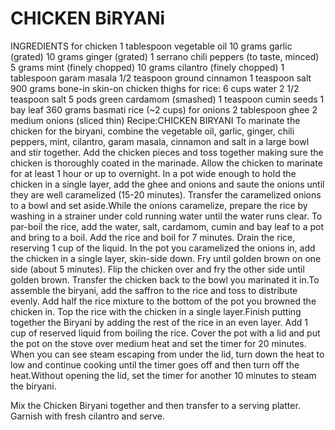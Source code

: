 # CHICKEN BiRYANi
INGREDIENTS
for chicken
1 tablespoon vegetable oil
10 grams garlic (grated)
10 grams ginger (grated)
1 serrano chili peppers (to taste, minced)
5 grams mint (finely chopped)
10 grams cilantro (finely chopped)
1 tablespoon garam masala
1/2 teaspoon ground cinnamon
1 teaspoon salt
 900 grams bone-in skin-on chicken thighs
for rice:
6 cups water 
2 1/2 teaspoon salt 
5 pods green cardamom (smashed)
1 teaspoon cumin seeds
1 bay leaf 360 grams basmati rice (~2 cups)
for onions
2 tablespoon ghee
2 medium onions (sliced thin)
Recipe:CHICKEN BIRYANI
To marinate the chicken for the biryani, combine the vegetable oil, garlic, ginger, chili peppers, mint, cilantro, garam masala, cinnamon and salt in a large bowl and stir together. Add the chicken pieces and toss together making sure the chicken is thoroughly coated in the marinade. Allow the chicken to marinate for at least 1 hour or up to overnight.
In a pot wide enough to hold the chicken in a single layer, add the ghee and onions and saute the onions until they are well caramelized (15-20 minutes). Transfer the caramelized onions to a bowl and set aside.While the onions caramelize, prepare the rice by washing in a strainer under cold running water until the water runs clear.
To par-boil the rice, add the water, salt, cardamom, cumin and bay leaf to a pot and bring to a boil. Add the rice and boil for 7 minutes. Drain the rice, reserving 1 cup of the liquid.
In the pot you caramelized the onions in, add the chicken in a single layer, skin-side down. Fry until golden brown on one side (about 5 minutes). Flip the chicken over and fry the other side until golden brown. Transfer the chicken back to the bowl you marinated it in.To assemble the biryani, add the saffron to the rice and toss to distribute evenly. Add half the rice mixture to the bottom of the pot you browned the chicken in.
Top the rice with the chicken in a single layer.Finish putting together the Biryani by adding the rest of the rice in an even layer. Add 1 cup of reserved liquid from boiling the rice. Cover the pot with a lid and put the pot on the stove over medium heat and set the timer for 20 minutes. When you can see steam escaping from under the lid, turn down the heat to low and continue cooking until the timer goes off and then turn off the heat.Without opening the lid, set the timer for another 10 minutes to steam the biryani.

Mix the Chicken Biryani together and then transfer to a serving platter. Garnish with fresh cilantro and serve.

